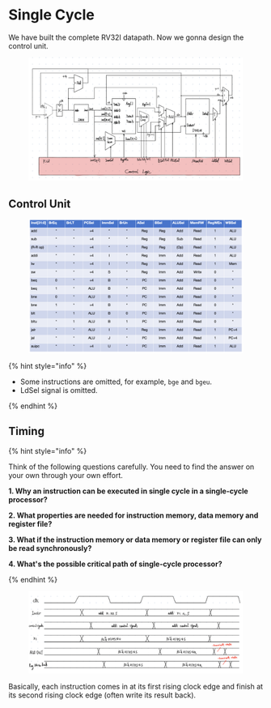 # Single Cycle

We have built the complete RV32I datapath. Now we gonna design the control unit.

<figure><img src="../../.gitbook/assets/complete-datapath.jpg" alt=""><figcaption></figcaption></figure>

## Control Unit

<figure><img src="../../.gitbook/assets/control-truth-table.png" alt=""><figcaption></figcaption></figure>

{% hint style="info" %}

* Some instructions are omitted, for example, `bge` and `bgeu`.
* LdSel signal is omitted.

{% endhint %}

## Timing

{% hint style="info" %}

Think of the following questions carefully. You need to find the answer on your own through your own effort.

**1. Why an instruction can be executed in single cycle in a single-cycle processor?**

**2. What properties are needed for instruction memory, data memory and register file?**

**3. What if the instruction memory or data memory or register file can only be read synchronously?**

**4. What's the possible critical path of single-cycle processor?**

{% endhint %}

<figure><img src="../../.gitbook/assets/single-cycle-timing.jpg" alt=""><figcaption></figcaption></figure>

Basically, each instruction comes in at its first rising clock edge and finish at
its second rising clock edge (often write its result back).
